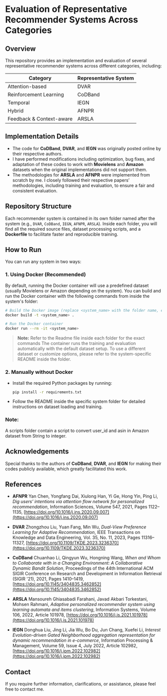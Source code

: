 # Evaluation of Representative Recommender Systems Across Categories

## Overview

This repository provides an implementation and evaluation of several representative recommender systems across different categories, including:

| Category                 | Representative System | 
| ------------------------ | --------------------- | 
| Attention-based          | DVAR                  |
| Reinforcement Learning   | CoDBand               | 
| Temporal                 | IEGN                  | 
| Hybrid                   | AFNPR                 | 
| Feedback & Context-aware | ARSLA                 | 

## Implementation Details

* The code for **CoDBand**, **DVAR**, and **IEGN** was originally posted online by their respective authors.
* I have performed modifications including optimization, bug fixes, and adaptation of these codes to work with **Movielens** and **Amazon** datasets when the original implementations did not support them.
* The methodologies for **ARSLA** and **AFNPR** were implemented from scratch by me. I closely followed their respective papers’ methodologies, including training and evaluation, to ensure a fair and consistent evaluation.

## Repository Structure

Each recommender system is contained in its own folder named after the system (e.g., `DVAR`, `CoDBand`, `IEGN`, `AFNPR`, `ARSLA`). Inside each folder, you will find all the required source files, dataset processing scripts, and a **Dockerfile** to facilitate faster and reproducible training.

## How to Run

You can run any system in two ways:

### 1. Using Docker (Recommended)

By default, running the Docker container will use a predefined dataset (usually Movielens or Amazon depending on the system). You can build and run the Docker container with the following commands from inside the system's folder:

```bash
# Build the Docker image (replace <system_name> with the folder name, e.g., DVAR)
docker build -t <system_name> .

# Run the Docker container
docker run --rm -it <system_name>
```
> **Note:** Refer to the Readme file inside each folder for the exact commands
The container runs the training and evaluation automatically with the default dataset setup. To use a different dataset or customize options, please refer to the system-specific README inside the folder.

### 2. Manually without Docker

* Install the required Python packages by running:

  ```bash
  pip install -r requirements.txt
  ```
* Follow the README inside the specific system folder for detailed instructions on dataset loading and training.

### Note:
A scripts folder contain a script to convert user_id and asin in Amazon dataset from String to integer.

## Acknowledgements

Special thanks to the authors of **CoDBand**, **DVAR**, and **IEGN** for making their codes publicly available, which greatly facilitated this work.

## References

* **AFNPR**
  Yan Chen, Yongfang Dai, Xiulong Han, Yi Ge, Hong Yin, Ping Li,
  *Dig users’ intentions via attention flow network for personalized recommendation*,
  Information Sciences, Volume 547, 2021, Pages 1122–1135,
  [https://doi.org/10.1016/j.ins.2020.09.007](https://doi.org/10.1016/j.ins.2020.09.007)

* **DVAR**
  Zhongzhou Liu, Yuan Fang, Min Wu,
  *Dual-View Preference Learning for Adaptive Recommendation*,
  IEEE Transactions on Knowledge and Data Engineering, Vol. 35, No. 11, 2023, Pages 11316–11327,
  [https://doi.org/10.1109/TKDE.2023.3236370](https://doi.org/10.1109/TKDE.2023.3236370)

* **CoDBand**
  Chuanhao Li, Qingyun Wu, Hongning Wang,
  *When and Whom to Collaborate with in a Changing Environment: A Collaborative Dynamic Bandit Solution*,
  Proceedings of the 44th International ACM SIGIR Conference on Research and Development in Information Retrieval (SIGIR '21), 2021, Pages 1410–1419,
  [https://doi.org/10.1145/3404835.3462852](https://doi.org/10.1145/3404835.3462852)

* **ARSLA**
  Mansoureh Ghiasabadi Farahani, Javad Akbari Torkestani, Mohsen Rahmani,
  *Adaptive personalized recommender system using learning automata and items clustering*,
  Information Systems, Volume 106, 2022, Article 101978,
  [https://doi.org/10.1016/j.is.2021.101978](https://doi.org/10.1016/j.is.2021.101978)

* **IEGN**
  Donghua Liu, Jing Li, Jia Wu, Bo Du, Jun Chang, Xuefei Li,
  *Interest Evolution-driven Gated Neighborhood aggregation representation for dynamic recommendation in e-commerce*,
  Information Processing & Management, Volume 59, Issue 4, July 2022, Article 102982,
  [https://doi.org/10.1016/j.ipm.2022.102982](https://doi.org/10.1016/j.ipm.2022.102982)

## Contact

If you require further information, clarifications, or assistance, please feel free to contact me.
